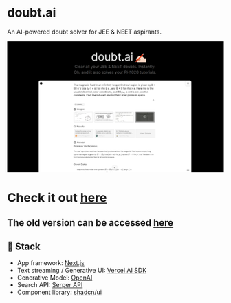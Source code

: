 # doubt.ai

An AI-powered doubt solver for JEE & NEET aspirants.

![capture](/public/capture.png)

# Check it out [here](https://doubt-dot-ai.vercel.app/)
## The old version can be accessed [here](https://doubt-ai.streamlit.app/)

## 🧱 Stack

- App framework: [Next.js](https://nextjs.org/)
- Text streaming / Generative UI: [Vercel AI SDK](https://sdk.vercel.ai/docs)
- Generative Model: [OpenAI](https://openai.com/)
- Search API: [Serper API](https://serper.dev/)
- Component library: [shadcn/ui](https://ui.shadcn.com/)

